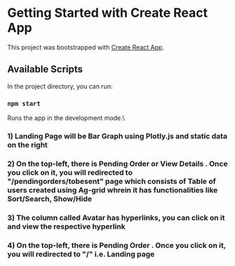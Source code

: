 # Getting Started with Create React App

This project was bootstrapped with [Create React App](https://github.com/facebook/create-react-app).

## Available Scripts

In the project directory, you can run:

### `npm start`

Runs the app in the development mode.\

### 1) Landing Page will be Bar Graph using Plotly.js and static data on the right

### 2) On the top-left, there is Pending Order or View Details . Once you click on it, you will redirected to "/pendingorders/tobesent" page which consists of Table of users created using Ag-grid whrein it has functionalities like Sort/Search, Show/Hide

### 3) The column called Avatar has hyperlinks, you can click on it and view the respective hyperlink

### 4)  On the top-left, there is Pending Order . Once you click on it, you will redirected to "/" i.e. Landing page 

